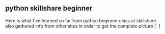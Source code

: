 ## python skillshare beginner
Here is what I've learned so far from python beginner class at skillshare
also gathered info from other sites in order to get the complete picture  [ ­ ]
